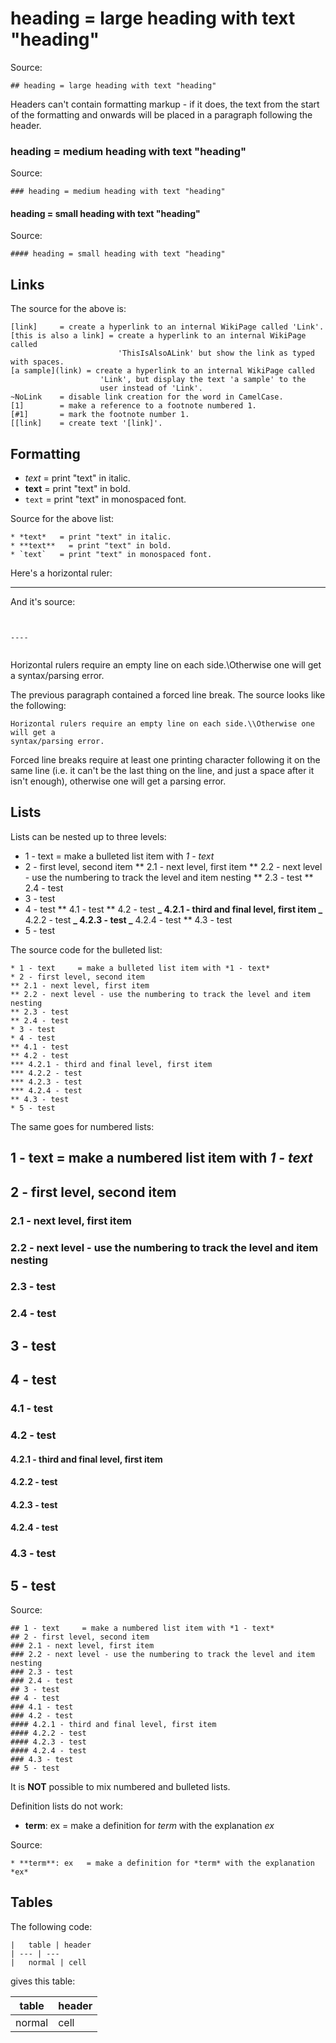 # heading = large heading with text "heading"

Source:

```
## heading = large heading with text "heading"
```

Headers can't contain formatting markup - if it
does, the text from the start of the formatting and onwards will be placed in a
paragraph following the header.

### heading = medium heading with text "heading"

Source:

```
### heading = medium heading with text "heading"
```

#### heading = small heading with text "heading"

Source:

```
#### heading = small heading with text "heading"
```

## Links

The source for the above is:

```
[link]     = create a hyperlink to an internal WikiPage called 'Link'.
[this is also a link] = create a hyperlink to an internal WikiPage called
                        'ThisIsAlsoALink' but show the link as typed with spaces.
[a sample](link) = create a hyperlink to an internal WikiPage called
                    'Link', but display the text 'a sample' to the
                    user instead of 'Link'.
~NoLink    = disable link creation for the word in CamelCase.
[1]        = make a reference to a footnote numbered 1.
[#1]       = mark the footnote number 1.
[[link]    = create text '[link]'.
```

## Formatting

- _text_ = print "text" in italic.
- **text** = print "text" in bold.
- `text` = print "text" in monospaced font.

Source for the above list:

```
* *text*   = print "text" in italic.
* **text**   = print "text" in bold.
* `text`   = print "text" in monospaced font.
```

Here's a horizontal ruler:

---

And it's source:

```


----


```

Horizontal rulers require an empty line on each side.\\Otherwise one will get a
syntax/parsing error.

The previous paragraph contained a forced line break. The source looks like the
following:

```
Horizontal rulers require an empty line on each side.\\Otherwise one will get a
syntax/parsing error.
```

Forced line breaks require at least one printing character following it on the
same line (i.e. it can't be the last thing on the line, and just a space after it
isn't enough), otherwise one will get a parsing error.

## Lists

Lists can be nested up to three levels:

- 1 - text = make a bulleted list item with _1 - text_
- 2 - first level, second item
  ** 2.1 - next level, first item
  ** 2.2 - next level - use the numbering to track the level and item nesting
  ** 2.3 - test
  ** 2.4 - test
- 3 - test
- 4 - test
  ** 4.1 - test
  ** 4.2 - test
  **_ 4.2.1 - third and final level, first item
  _** 4.2.2 - test
  **_ 4.2.3 - test
  _** 4.2.4 - test
  \*\* 4.3 - test
- 5 - test

The source code for the bulleted list:

```
* 1 - text     = make a bulleted list item with *1 - text*
* 2 - first level, second item
** 2.1 - next level, first item
** 2.2 - next level - use the numbering to track the level and item nesting
** 2.3 - test
** 2.4 - test
* 3 - test
* 4 - test
** 4.1 - test
** 4.2 - test
*** 4.2.1 - third and final level, first item
*** 4.2.2 - test
*** 4.2.3 - test
*** 4.2.4 - test
** 4.3 - test
* 5 - test
```

The same goes for numbered lists:

## 1 - text = make a numbered list item with _1 - text_

## 2 - first level, second item

### 2.1 - next level, first item

### 2.2 - next level - use the numbering to track the level and item nesting

### 2.3 - test

### 2.4 - test

## 3 - test

## 4 - test

### 4.1 - test

### 4.2 - test

#### 4.2.1 - third and final level, first item

#### 4.2.2 - test

#### 4.2.3 - test

#### 4.2.4 - test

### 4.3 - test

## 5 - test

Source:

```
## 1 - text     = make a numbered list item with *1 - text*
## 2 - first level, second item
### 2.1 - next level, first item
### 2.2 - next level - use the numbering to track the level and item nesting
### 2.3 - test
### 2.4 - test
## 3 - test
## 4 - test
### 4.1 - test
### 4.2 - test
#### 4.2.1 - third and final level, first item
#### 4.2.2 - test
#### 4.2.3 - test
#### 4.2.4 - test
### 4.3 - test
## 5 - test
```

It is **NOT** possible to mix numbered and bulleted lists.

Definition lists do not work:

- **term**: ex = make a definition for _term_ with the explanation _ex_

Source:

```
* **term**: ex   = make a definition for *term* with the explanation *ex*
```

## Tables

The following code:

```
|   table | header
| --- | ---
|   normal | cell
```

gives this table:

| table  | header |
| ------ | ------ |
| normal | cell   |
